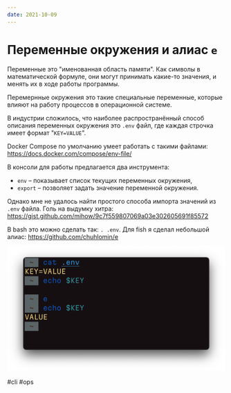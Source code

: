 ```yaml
---
date: 2021-10-09
---
```


# Переменные окружения и алиас `e`

Переменные это "именованная область памяти". Как символы в математической формуле, они могут принимать какие-то значения, и менять их в ходе работы программы.

Перемернные окружения это такие специальные переменные, которые влияют на работу процессов в операционной системе.

В индустрии сложилось, что наиболее распространённый способ описания переменных окружения это `.env` файл, где каждая строчка имеет формат "`KEY=VALUE`".

Docker Compose по умолчанию умеет работать с такими файлами:
https://docs.docker.com/compose/env-file/

В консоли для работы предлагается два инструмента:

- `env` – показывает список текущих переменных окружения,
- `export` – позволяет задать значение переменной окружения.

Однако мне не удалось найти простого способа импорта значений из `.env` файла. Голь на выдумку хитра: https://gist.github.com/mihow/9c7f559807069a03e302605691f85572

В bash это можно сделать так: `. .env`. Для fish я сделал небольшой алиас:
https://github.com/chuhlomin/e

![e demo](e.png "e demo")

#cli #ops
